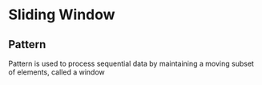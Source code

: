 # Sliding Window

## Pattern

Pattern is used to process sequential data by maintaining a moving subset of elements, called a window
